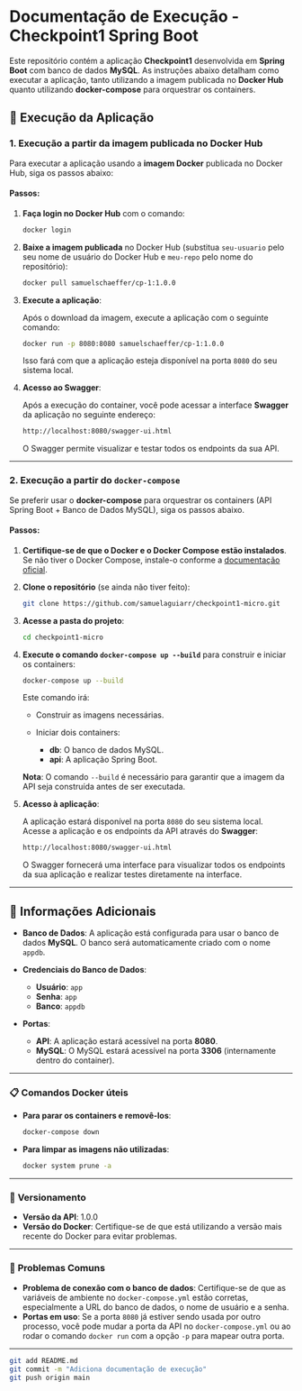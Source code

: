 # Documentação de Execução - Checkpoint1 Spring Boot

Este repositório contém a aplicação **Checkpoint1** desenvolvida em **Spring Boot** com banco de dados **MySQL**. As instruções abaixo detalham como executar a aplicação, tanto utilizando a imagem publicada no **Docker Hub** quanto utilizando **docker-compose** para orquestrar os containers.

## 🚀 Execução da Aplicação

### 1. **Execução a partir da imagem publicada no Docker Hub**

Para executar a aplicação usando a **imagem Docker** publicada no Docker Hub, siga os passos abaixo:

#### Passos:

1. **Faça login no Docker Hub** com o comando:

   ```bash
   docker login
   ```

2. **Baixe a imagem publicada** no Docker Hub (substitua `seu-usuario` pelo seu nome de usuário do Docker Hub e `meu-repo` pelo nome do repositório):

   ```bash
   docker pull samuelschaeffer/cp-1:1.0.0
   ```

3. **Execute a aplicação**:

   Após o download da imagem, execute a aplicação com o seguinte comando:

   ```bash
   docker run -p 8080:8080 samuelschaeffer/cp-1:1.0.0
   ```

   Isso fará com que a aplicação esteja disponível na porta `8080` do seu sistema local.

4. **Acesso ao Swagger**:

   Após a execução do container, você pode acessar a interface **Swagger** da aplicação no seguinte endereço:

   ```bash
   http://localhost:8080/swagger-ui.html
   ```

   O Swagger permite visualizar e testar todos os endpoints da sua API.

---

### 2. **Execução a partir do `docker-compose`**

Se preferir usar o **docker-compose** para orquestrar os containers (API Spring Boot + Banco de Dados MySQL), siga os passos abaixo.

#### Passos:

1. **Certifique-se de que o Docker e o Docker Compose estão instalados**. Se não tiver o Docker Compose, instale-o conforme a [documentação oficial](https://docs.docker.com/compose/install/).

2. **Clone o repositório** (se ainda não tiver feito):

   ```bash
   git clone https://github.com/samuelaguiarr/checkpoint1-micro.git
   ```

3. **Acesse a pasta do projeto**:

   ```bash
   cd checkpoint1-micro
   ```

4. **Execute o comando `docker-compose up --build`** para construir e iniciar os containers:

   ```bash
   docker-compose up --build
   ```

   Este comando irá:

   * Construir as imagens necessárias.
   * Iniciar dois containers:

     * **db**: O banco de dados MySQL.
     * **api**: A aplicação Spring Boot.

   **Nota**: O comando `--build` é necessário para garantir que a imagem da API seja construída antes de ser executada.

5. **Acesso à aplicação**:

   A aplicação estará disponível na porta `8080` do seu sistema local. Acesse a aplicação e os endpoints da API através do **Swagger**:

   ```bash
   http://localhost:8080/swagger-ui.html
   ```

   O Swagger fornecerá uma interface para visualizar todos os endpoints da sua aplicação e realizar testes diretamente na interface.

---

## 📝 **Informações Adicionais**

* **Banco de Dados**: A aplicação está configurada para usar o banco de dados **MySQL**. O banco será automaticamente criado com o nome `appdb`.

* **Credenciais do Banco de Dados**:

  * **Usuário**: `app`
  * **Senha**: `app`
  * **Banco**: `appdb`

* **Portas**:

  * **API**: A aplicação estará acessível na porta **8080**.
  * **MySQL**: O MySQL estará acessível na porta **3306** (internamente dentro do container).

---

### 📋 **Comandos Docker úteis**

* **Para parar os containers e removê-los**:

  ```bash
  docker-compose down
  ```

* **Para limpar as imagens não utilizadas**:

  ```bash
  docker system prune -a
  ```

---

### 📅 **Versionamento**

* **Versão da API**: 1.0.0
* **Versão do Docker**: Certifique-se de que está utilizando a versão mais recente do Docker para evitar problemas.

---

### 🔧 **Problemas Comuns**

* **Problema de conexão com o banco de dados**: Certifique-se de que as variáveis de ambiente no `docker-compose.yml` estão corretas, especialmente a URL do banco de dados, o nome de usuário e a senha.
* **Portas em uso**: Se a porta `8080` já estiver sendo usada por outro processo, você pode mudar a porta da API no `docker-compose.yml` ou ao rodar o comando `docker run` com a opção `-p` para mapear outra porta.

---

```bash
git add README.md
git commit -m "Adiciona documentação de execução"
git push origin main
```
